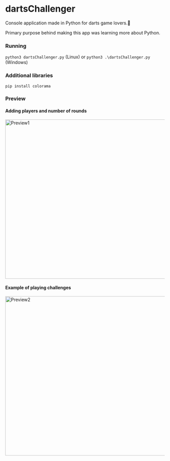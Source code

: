 # dartsChallenger

Console application made in Python for darts game lovers.🎯

Primary purpose behind making this app was learning more about Python.
 
### Running

```python3 dartsChallenger.py``` (Linux) 
or ```python3 .\dartsChallenger.py``` (Windows)

### Additional libraries

```pip install colorama```

### Preview

#### Adding players and number of rounds
<img alt="Preview1" src="https://github.com/TheJakov/dartsChallenger/blob/master/preview/app1.gif" width="882" height="502">

#### Example of playing challenges
<img alt="Preview2" src="https://github.com/TheJakov/dartsChallenger/blob/master/preview/app2.gif" width="882" height="502">

